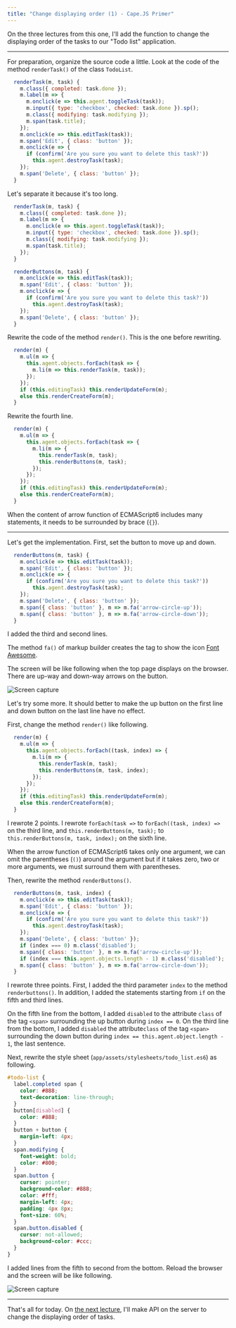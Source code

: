 ```yaml
---
title: "Change displaying order (1) - Cape.JS Primer"
---
```


On the three lectures from this one, I'll add the function to change the displaying order of the tasks to our "Todo list" application.

----

For preparation, organize the source code a little. Look at the code of the method `renderTask()` of the class `TodoList`.

```javascript
  renderTask(m, task) {
    m.class({ completed: task.done });
    m.label(m => {
      m.onclick(e => this.agent.toggleTask(task));
      m.input({ type: 'checkbox', checked: task.done }).sp();
      m.class({ modifying: task.modifying });
      m.span(task.title);
    });
    m.onclick(e => this.editTask(task));
    m.span('Edit', { class: 'button' });
    m.onclick(e => {
      if (confirm('Are you sure you want to delete this task?'))
        this.agent.destroyTask(task);
    });
    m.span('Delete', { class: 'button' });
  }
```

Let's separate it because it's too long.

```javascript
  renderTask(m, task) {
    m.class({ completed: task.done });
    m.label(m => {
      m.onclick(e => this.agent.toggleTask(task));
      m.input({ type: 'checkbox', checked: task.done }).sp();
      m.class({ modifying: task.modifying });
      m.span(task.title);
    });
  }

  renderButtons(m, task) {
    m.onclick(e => this.editTask(task));
    m.span('Edit', { class: 'button' });
    m.onclick(e => {
      if (confirm('Are you sure you want to delete this task?'))
        this.agent.destroyTask(task);
    });
    m.span('Delete', { class: 'button' });
  }
```

Rewrite the code of the method `render()`. This is the one before rewriting.

```javascript
  render(m) {
    m.ul(m => {
      this.agent.objects.forEach(task => {
        m.li(m => this.renderTask(m, task));
      });
    });
    if (this.editingTask) this.renderUpdateForm(m);
    else this.renderCreateForm(m);
  }
```

Rewrite the fourth line.

```javascript
  render(m) {
    m.ul(m => {
      this.agent.objects.forEach(task => {
        m.li(m => {
          this.renderTask(m, task);
          this.renderButtons(m, task);
        });
      });
    });
    if (this.editingTask) this.renderUpdateForm(m);
    else this.renderCreateForm(m);
  }
```

<div class="note">
When the content of arrow function of ECMAScript6 includes many statements, it needs to be surrounded by brace (<code>{}</code>).
</div>

----

Let's get the implementation. First, set the button to move up and down.

```javascript
  renderButtons(m, task) {
    m.onclick(e => this.editTask(task));
    m.span('Edit', { class: 'button' });
    m.onclick(e => {
      if (confirm('Are you sure you want to delete this task?'))
        this.agent.destroyTask(task);
    });
    m.span('Delete', { class: 'button' });
    m.span({ class: 'button' }, m => m.fa('arrow-circle-up'));
    m.span({ class: 'button' }, m => m.fa('arrow-circle-down'));
  }
```

I added the third and second lines.

The method `fa()` of markup builder creates the tag to show the icon [Font Awesome](https://fortawesome.github.io/Font-Awesome/).

The screen will be like following when the top page displays on the browser. There are up-way and down-way arrows on the button.

![Screen capture](/capejs/images/capejs_primer/todo_list21.png)

Let's try some more. It should better to make the up button on the first line and down button on the last line have no effect.

First, change the method `render()` like following.

```javascript
  render(m) {
    m.ul(m => {
      this.agent.objects.forEach((task, index) => {
        m.li(m => {
          this.renderTask(m, task);
          this.renderButtons(m, task, index);
        });
      });
    });
    if (this.editingTask) this.renderUpdateForm(m);
    else this.renderCreateForm(m);
  }
```

I rewrote 2 points. I rewrote `forEach(task =>` to `forEach((task, index) =>` on the third line, and `this.renderButtons(m, task);` to `this.renderButtons(m, task, index);` on the sixth line.

<div class="note">
When the arrow function of ECMAScript6 takes only one argument, we can omit the parentheses (<code>()</code>) around the argument but if it takes zero, two or more arguments, we must surround them with parentheses.
</div>

Then, rewrite the method `renderButtons()`.

```javascript
  renderButtons(m, task, index) {
    m.onclick(e => this.editTask(task));
    m.span('Edit', { class: 'button' });
    m.onclick(e => {
      if (confirm('Are you sure you want to delete this task?'))
        this.agent.destroyTask(task);
    });
    m.span('Delete', { class: 'button' });
    if (index === 0) m.class('disabled');
    m.span({ class: 'button' }, m => m.fa('arrow-circle-up'));
    if (index === this.agent.objects.length - 1) m.class('disabled');
    m.span({ class: 'button' }, m => m.fa('arrow-circle-down'));
  }
```

I rewrote three points. First, I added the third parameter `index` to the method `renderbuttons()`. In addition, I added the statements starting from `if` on the fifth and third lines.

On the fifth line from the bottom, I added `disabled` to the attribute `class` of the tag `<span>` surrounding the up button during `index == 0`. On the third line from the bottom, I added `disabled` the attribute`class` of the tag `<span>` surrounding the down button during `index == this.agent.object.length - 1`, the last sentence.

Next, rewrite the style sheet (`app/assets/stylesheets/todo_list.es6`) as following.

```css
#todo-list {
  label.completed span {
    color: #888;
    text-decoration: line-through;
  }
  button[disabled] {
    color: #888;
  }
  button + button {
    margin-left: 4px;
  }
  span.modifying {
    font-weight: bold;
    color: #800;
  }
  span.button {
    cursor: pointer;
    background-color: #888;
    color: #fff;
    margin-left: 4px;
    padding: 4px 8px;
    font-size: 60%;
  }
  span.button.disabled {
    cursor: not-allowed;
    background-color: #ccc;
  }
}
```

I added lines from the fifth to second from the bottom. Reload the browser and the screen will be like following.

![Screen capture](/capejs/images/capejs_primer/todo_list22.png)

----

That's all for today. On [the next lecture](../21_reordering2), I'll make API on the server to change the displaying order of tasks.
